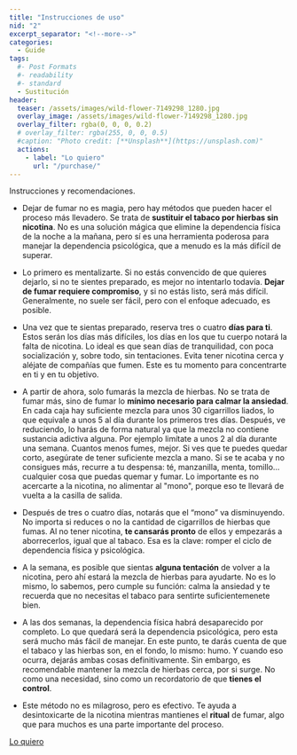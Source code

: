 ```yaml
---
title: "Instrucciones de uso"
nid: "2"
excerpt_separator: "<!--more-->"
categories:
  - Guide
tags:
  #- Post Formats
  #- readability
  #- standard
  - Sustitución
header:
  teaser: /assets/images/wild-flower-7149298_1280.jpg
  overlay_image: /assets/images/wild-flower-7149298_1280.jpg
  overlay_filter: rgba(0, 0, 0, 0.2)
  # overlay_filter: rgba(255, 0, 0, 0.5)
  #caption: "Photo credit: [**Unsplash**](https://unsplash.com)"
  actions:
    - label: "Lo quiero"
      url: "/purchase/"
---
```


Instrucciones y recomendaciones.

<!--more-->

- Dejar de fumar no es magia, pero hay métodos que pueden hacer el proceso más llevadero. Se trata de **sustituir el tabaco por hierbas sin nicotina**. No es una solución mágica que elimine la dependencia física de la noche a la mañana, pero sí es una herramienta poderosa para manejar la dependencia psicológica, que a menudo es la más difícil de superar.

- Lo primero es mentalizarte. Si no estás convencido de que quieres dejarlo, si no te sientes preparado, es mejor no intentarlo todavía. **Dejar de fumar requiere compromiso**, y si no estás listo, será más difícil. Generalmente, no suele ser fácil, pero con el enfoque adecuado, es posible.

- Una vez que te sientas preparado, reserva tres o cuatro **días para ti**. Estos serán los días más difíciles, los días en los que tu cuerpo notará la falta de nicotina. Lo ideal es que sean días de tranquilidad, con poca socialización y, sobre todo, sin tentaciones. Evita tener nicotina cerca y aléjate de compañías que fumen. Este es tu momento para concentrarte en ti y en tu objetivo.

- A partir de ahora, solo fumarás la mezcla de hierbas. No se trata de fumar más, sino de fumar lo **mínimo necesario para calmar la ansiedad**. En cada caja hay suficiente mezcla para unos 30 cigarrillos liados, lo que equivale a unos 5 al día durante los primeros tres días. Después, ve reduciendo, lo harás de forma natural ya que la mezcla no contiene sustancia adictiva alguna. Por ejemplo limítate a unos 2 al día durante una semana. Cuantos menos fumes, mejor. Si ves que te puedes quedar corto, asegúrate de tener suficiente mezcla a mano. Si se te acaba y no consigues más, recurre a tu despensa: té, manzanilla, menta, tomillo… cualquier cosa que puedas quemar y fumar. Lo importante es no acercarte a la nicotina, no alimentar al "mono", porque eso te llevará de vuelta a la casilla de salida.

- Después de tres o cuatro días, notarás que el “mono” va disminuyendo. No importa si reduces o no la cantidad de cigarrillos de hierbas que fumas. Al no tener nicotina, **te cansarás pronto** de ellos y empezarás a aborrecerlos, igual que al tabaco. Esa es la clave: romper el ciclo de dependencia física y psicológica.

- A la semana, es posible que sientas **alguna tentación** de volver a la nicotina, pero ahí estará la mezcla de hierbas para ayudarte. No es lo mismo, lo sabemos, pero cumple su función: calma la ansiedad y te recuerda que no necesitas el tabaco para sentirte suficientemenete bien.

- A las dos semanas, la dependencia física habrá desaparecido por completo. Lo que quedará será la dependencia psicológica, pero esta será mucho más fácil de manejar. En este punto, te darás cuenta de que el tabaco y las hierbas son, en el fondo, lo mismo: humo. Y cuando eso ocurra, dejarás ambas cosas definitivamente. Sin embargo, es recomendable mantener la mezcla de hierbas cerca, por si surge. No como una necesidad, sino como un recordatorio de que **tienes el control**.

- Este método no es milagroso, pero es efectivo. Te ayuda a desintoxicarte de la nicotina mientras mantienes el **ritual** de fumar, algo que para muchos es una parte importante del proceso.

[Lo quiero](../../purchase/)
